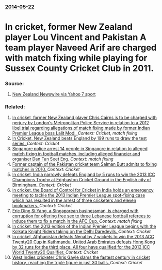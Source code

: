 ### [2014-05-22](/news/2014/05/22/index.md)

# In cricket, former New Zealand player Lou Vincent and Pakistan A team player Naveed Arif are charged with match fixing while playing for Sussex County Cricket Club in 2011. 




### Source:

1. [New Zealand Newswire via Yahoo 7 sport](https://au.sports.yahoo.com/news/article/-/23751262/vincent-charged-with-match-fixing-offences/)

### Related:

1. [In cricket, former New Zealand player Chris Cairns is to be charged with perjury by London's Metropolitan Police Service in relation to a 2012 libel trial regarding allegations of match fixing made by former Indian Premier League boss Lalit Modi. ](/news/2014/09/12/in-cricket-former-new-zealand-player-chris-cairns-is-to-be-charged-with-perjury-by-london-s-metropolitan-police-service-in-relation-to-a-20.md) _Context: Cricket, match fixing_
2. [In Cricket, New Zealand beats England by 199 runs to draw the test series. ](/news/2015/06/2/in-cricket-new-zealand-beats-england-by-199-runs-to-draw-the-test-series.md) _Context: Cricket_
3. [Singapore police arrest 14 people in Singapore in relation to alleged match fixing in football matches, including alleged financier and organiser Dan Tan Seet Eng. ](/news/2013/09/19/singapore-police-arrest-14-people-in-singapore-in-relation-to-alleged-match-fixing-in-football-matches-including-alleged-financier-and-orga.md) _Context: match fixing_
4. [Former captain of the Pakistan cricket team Salman Butt admits to fixing matches in 2010. ](/news/2013/06/28/former-captain-of-the-pakistan-cricket-team-salman-butt-admits-to-fixing-matches-in-2010.md) _Context: Cricket_
5. [In cricket, India narrowly defeats England by 5 runs to win the 2013 ICC Champions Trophy at Edgbaston Cricket Ground in the English city of Birmingham. ](/news/2013/06/23/in-cricket-india-narrowly-defeats-england-by-5-runs-to-win-the-2013-icc-champions-trophy-at-edgbaston-cricket-ground-in-the-english-city-of.md) _Context: Cricket_
6. [In cricket, the Board of Control for Cricket in India holds an emergency meeting to tackle the 2013 Indian Premier League spot-fixing case which has resulted in the arrest of three cricketers and eleven bookmakers. ](/news/2013/05/19/in-cricket-the-board-of-control-for-cricket-in-india-holds-an-emergency-meeting-to-tackle-the-2013-indian-premier-league-spot-fixing-case-w.md) _Context: Cricket_
7. [Eric Ding Si Yang, a Singaporean businessman, is charged with corruption for offering free sex to three Lebanese football referees to induce them to fix a match in the AFC Cup. ](/news/2013/04/7/eric-ding-si-yang-a-singaporean-businessman-is-charged-with-corruption-for-offering-free-sex-to-three-lebanese-football-referees-to-induce.md) _Context: match fixing_
8. [In cricket, the 2013 edition of the Indian Premier League begins with the Kolkata Knight Riders taking on the Delhi Daredevils. ](/news/2013/04/3/in-cricket-the-2013-edition-of-the-indian-premier-league-begins-with-the-kolkata-knight-riders-taking-on-the-delhi-daredevils.md) _Context: Cricket_
9. [In cricket, Afghanistan defeats Nepal by 7 wickets to win the 2013 ACC Twenty20 Cup in Kathmandu. United Arab Emirates defeats Hong Kong by 32 runs for the third place. All four have qualified for the 2013 ICC World Twenty20 Qualifier. ](/news/2013/04/3/in-cricket-afghanistan-defeats-nepal-by-7-wickets-to-win-the-2013-acc-twenty20-cup-in-kathmandu-united-arab-emirates-defeats-hong-kong-by.md) _Context: Cricket_
10. [West Indies cricketer Chris Gayle slams the fastest century in cricket history, reaching the triple figure in just 30 balls. ](/news/2013/04/23/west-indies-cricketer-chris-gayle-slams-the-fastest-century-in-cricket-history-reaching-the-triple-figure-in-just-30-balls.md) _Context: Cricket_
